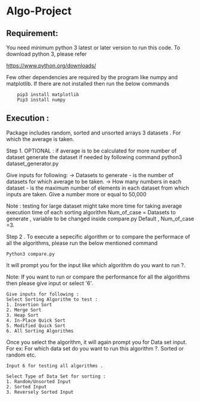# Algo-Project

## Requirement:

You need minimum python 3 latest or later version to run this code. To download python 3, please refer 

https://www.python.org/downloads/

Few other dependencies are required by the program like numpy and matplotlib. If there are not installed then run the below commands  

```
	pip3 install matplotlib
	Pip3 install numpy
```

## Execution :

Package includes random, sorted and unsorted arrays 3 datasets . For which the average is taken.

Step 1.
OPTIONAL : if average is to be calculated for more number of dataset generate the dataset if needed by following command
python3 dataset_generator.py

Give inputs for following:
-> Datasets to generate - is the number of datasets for which average to be taken.
-> How many numbers in each dataset - is the maximum number of elements in each dataset from which inputs are taken. Give a number more or equal to 50,000

Note : testing for large dataset might take more time for taking average execution time of each sorting algorithm
Num_of_case = Datasets to generate , variable to be changed inside compare.py
Default , Num_of_case =3.


Step 2 .
To execute a sepecific algorithm or to compare the performace of all the algorithms, please run the below mentioned command

```
Python3 compare.py
```

It will prompt you for the input like which algorithm do you want to run ?. 

Note: If you want to run or compare the performance for all the algorithms then please give input or select '6'.

```
Give inputs for following :
Select Sorting Algorithm to test :
1. Insertion Sort
2. Merge Sort
3. Heap Sort
4. In-Place Quick Sort
5. Modified Quick Sort
6. All Sorting Algorithms
```

Once you select the algorithm, it will again prompt you for Data set input. For ex: For which data set do you want to run this algorithm ?. Sorted or random etc. 

```
Input 6 for testing all algorithms .

Select Type of Data Set for sorting :
1. Random/Unsorted Input
2. Sorted Input
3. Reversely Sorted Input
```
